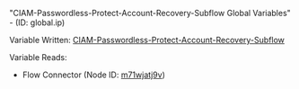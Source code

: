 "CIAM-Passwordless-Protect-Account-Recovery-Subflow Global Variables" - (ID: global.ip)

Variable Written:
[CIAM-Passwordless-Protect-Account-Recovery-Subflow](../index.md#Variables)

Variable Reads:
* Flow Connector (Node ID: [m71wjatj9v](../nodes/m71wjatj9v.md))
